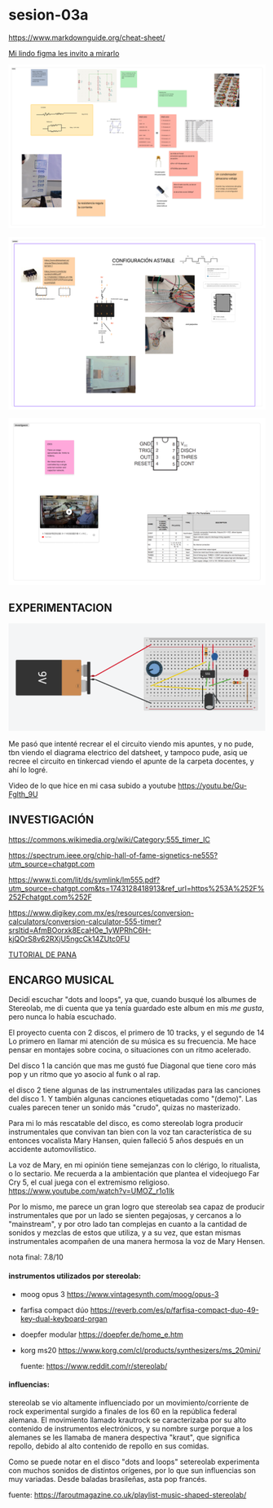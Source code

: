 # sesion-03a

<https://www.markdownguide.org/cheat-sheet/>

[Mi lindo figma les invito a mirarlo](https://www.figma.com/board/2tv4jx75qGZa6Gua2UCVer/taller.maq.electr?node-id=129-560&t=cVq1IzUTy8WWUreN-1)


![Foto 1 de mis apuntes en figma](tme-03a-inicio.png)

![Foto 2 de mis apuntes en figma](tme-03a-astable.png)

![Foto 3 de mis apuntes en figma](tme-03a-investigacion.png)

## EXPERIMENTACION


![Foto de circuito en tinkercad](tme-03a-tinker.png)

Me pasó que intenté recrear el el circuito viendo mis apuntes, y no pude, tbn viendo el diagrama electrico del datsheet, y tampoco pude, asiq ue recree el circuito en tinkercad viendo el apunte de la carpeta docentes, y ahí lo logré.

Video de lo que hice en mi casa subido a youtube
<https://youtu.be/Gu-Fglth_9U>



## INVESTIGACIÓN

<https://commons.wikimedia.org/wiki/Category:555_timer_IC>

<https://spectrum.ieee.org/chip-hall-of-fame-signetics-ne555?utm_source=chatgpt.com>

<https://www.ti.com/lit/ds/symlink/lm555.pdf?utm_source=chatgpt.com&ts=1743128418913&ref_url=https%253A%252F%252Fchatgpt.com%252F>

<https://www.digikey.com.mx/es/resources/conversion-calculators/conversion-calculator-555-timer?srsltid=AfmBOorxk8EcaH0e_1yWPRhC6H-kjQOrS8v62RXjU5ngcCk14ZUtc0FU>

[TUTORIAL DE PANA](https://www.youtube.com/watch?v=tn5-XiB8oJk&t=39s)


## ENCARGO MUSICAL

Decidí escuchar "dots and loops", ya que, cuando busqué los albumes de Stereolab, me di cuenta que ya tenía guardado este album en mis *me gusta*, pero nunca lo había escuchado.

El proyecto cuenta con 2 discos, el primero de 10 tracks, y el segundo de 14
Lo primero en llamar mi atención de su música es su frecuencia. Me hace pensar en montajes sobre cocina, o situaciones con un ritmo acelerado.

Del disco 1 la canción que mas me gustó fue Diagonal que tiene coro más pop y un ritmo que yo asocio al funk o al rap. 

el disco 2 tiene algunas de las instrumentales utilizadas para las canciones del disco 1. Y también algunas canciones etiquetadas como "(demo)". Las cuales parecen tener un sonido más "crudo", quizas no masterizado.

Para mi lo más rescatable del disco, es como stereolab logra producir instrumentales que convivan tan bien con la voz tan característica de su entonces vocalista Mary Hansen, quien falleció 5 años después en un accidente automovilístico.

La voz de Mary, en mi opinión tiene semejanzas con lo clérigo, lo ritualista, o lo sectario. Me recuerda a la ambientación que plantea el videojuego Far Cry 5, el cual juega con el extremismo religioso. <https://www.youtube.com/watch?v=UMOZ_r1o1lk>

Por lo mismo, me parece un gran logro que stereolab sea capaz de producir instrumentales que por un lado se sienten pegajosas, y cercanos a lo "mainstream", y por otro lado tan complejas en cuanto a la cantidad de sonidos y mezclas de estos que utiliza, y a su vez, que estan mismas instrumentales acompañen de una manera hermosa la voz de Mary Hensen.

nota final: 7.8/10

#### instrumentos utilizados por stereolab:

- moog opus 3 <https://www.vintagesynth.com/moog/opus-3>

- farfisa compact dúo <https://reverb.com/es/p/farfisa-compact-duo-49-key-dual-keyboard-organ>

- doepfer modular <https://doepfer.de/home_e.htm>

- korg ms20 <https://www.korg.com/cl/products/synthesizers/ms_20mini/>

  fuente: <https://www.reddit.com/r/stereolab/>

#### influencias:

stereolab se vio altamente influenciado por un movimiento/corriente de rock experimental surgido a finales de los 60 en la república federal alemana. El movimiento llamado krautrock se  caracterizaba por su alto contenido de instrumentos electrónicos, y su nombre surge porque a los alemanes se les llamaba de manera despectiva "kraut", que significa repollo, debido al alto contenido de repollo en sus comidas.

Como se puede notar en el disco "dots and loops" setereolab experimenta con muchos sonidos de distintos orígenes, por lo que sun influencias son muy variadas. Desde baladas brasileñas, asta pop francés.

fuente: <https://faroutmagazine.co.uk/playlist-music-shaped-stereolab/>
